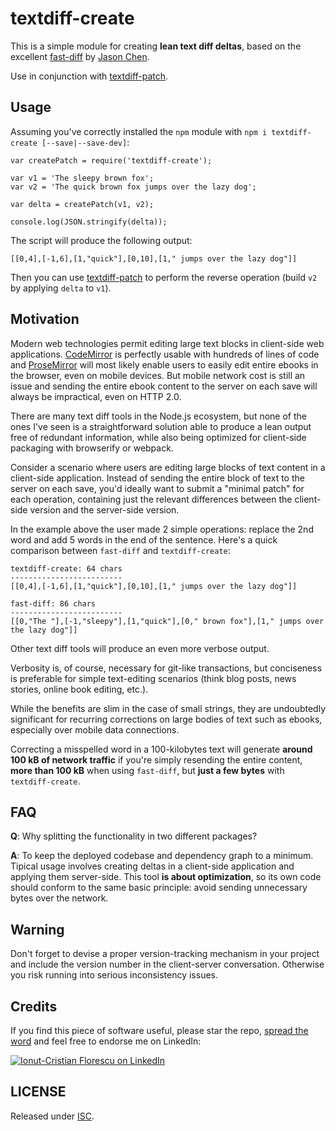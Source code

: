 # textdiff-create

This is a simple module for creating **lean text diff deltas**, based on the excellent [fast-diff](https://github.com/jhchen/fast-diff) by [Jason Chen](https://github.com/jhchen).

Use in conjunction with [textdiff-patch](https://github.com/icflorescu/textdiff-patch).

## Usage

Assuming you've correctly installed the `npm` module with `npm i textdiff-create [--save|--save-dev]`:

    var createPatch = require('textdiff-create');

    var v1 = 'The sleepy brown fox';
    var v2 = 'The quick brown fox jumps over the lazy dog';

    var delta = createPatch(v1, v2);

    console.log(JSON.stringify(delta));

The script will produce the following output:

    [[0,4],[-1,6],[1,"quick"],[0,10],[1," jumps over the lazy dog"]]

Then you can use [textdiff-patch](https://github.com/icflorescu/textdiff-patch) to perform the reverse operation (build `v2` by applying `delta` to `v1`).

## Motivation

Modern web technologies permit editing large text blocks in client-side web applications. [CodeMirror](https://codemirror.net/) is perfectly usable with hundreds of lines of code and [ProseMirror](http://prosemirror.net/) will most likely enable users to easily edit entire ebooks in the browser, even on mobile devices. But mobile network cost is still an issue and sending the entire ebook content to the server on each save will always be impractical, even on HTTP 2.0.

There are many text diff tools in the Node.js ecosystem, but none of the ones I've seen is a straightforward solution able to produce a lean output free of redundant information, while also being optimized for client-side packaging with browserify or webpack.

Consider a scenario where users are editing large blocks of text content in a client-side application. Instead of sending the entire block of text to the server on each save, you'd ideally want to submit a "minimal patch" for each operation, containing just the relevant differences between the client-side version and the server-side version.

In the example above the user made 2 simple operations: replace the 2nd word and add 5 words in the end of the sentence.
Here's a quick comparison between `fast-diff` and `textdiff-create`:

    textdiff-create: 64 chars
    -------------------------
    [[0,4],[-1,6],[1,"quick"],[0,10],[1," jumps over the lazy dog"]]

    fast-diff: 86 chars
    -------------------------
    [[0,"The "],[-1,"sleepy"],[1,"quick"],[0," brown fox"],[1," jumps over the lazy dog"]]

Other text diff tools will produce an even more verbose output.

Verbosity is, of course, necessary for git-like transactions, but conciseness is preferable for simple text-editing scenarios (think blog posts, news stories, online book editing, etc.).

While the benefits are slim in the case of small strings, they are undoubtedly significant for recurring corrections on large bodies of text such as ebooks, especially over mobile data connections.

Correcting a misspelled word in a 100-kilobytes text will generate **around 100 kB of network traffic** if you're simply resending the entire content, **more than 100 kB** when using `fast-diff`, but **just a few bytes** with `textdiff-create`.

## FAQ

**Q**: Why splitting the functionality in two different packages?

**A**: To keep the deployed codebase and dependency graph to a minimum. Tipical usage involves creating deltas in a client-side application and applying them server-side. This tool **is about optimization**, so its own code should conform to the same basic principle: avoid sending unnecessary bytes over the network.

## Warning

Don't forget to devise a proper version-tracking mechanism in your project and include the version number in the client-server conversation. Otherwise you risk running into serious inconsistency issues.

## Credits

If you find this piece of software useful, please star the repo, [spread the word](http://twitter.com/share?text=Create%20lean%20text%20diff%20patches%20in%20JavaScript&url=https%3A%2F%2Fgithub.com%2Ficflorescu%2Ftextdiff-create&hashtags=javascript%2Cnode.js%2Cnpm&via=icflorescu) and feel free to endorse me on LinkedIn:

[![Ionut-Cristian Florescu on LinkedIn](https://static.licdn.com/scds/common/u/img/webpromo/btn_viewmy_160x25.png)](https://www.linkedin.com/in/icflorescu)

## LICENSE

Released under [ISC](https://github.com/icflorescu/textdiff-create/blob/master/LICENSE).
